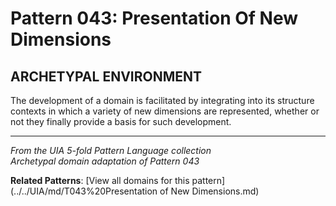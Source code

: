 # Pattern 043: Presentation Of New Dimensions

## ARCHETYPAL ENVIRONMENT

The development of a domain is facilitated by integrating into its structure contexts in which a variety of new dimensions are represented, whether or not they finally provide a basis for such development.

---

*From the UIA 5-fold Pattern Language collection*  
*Archetypal domain adaptation of Pattern 043*

**Related Patterns**: [View all domains for this pattern](../../UIA/md/T043%20Presentation of New Dimensions.md)

